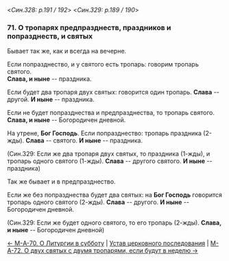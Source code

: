 
<*Син.328: p.191 / 192*>
<*Син.329: p.189 / 190*>

### 71. О тропарях предпразднеств, праздников и попразднеств, и святых

Бывает так же, как и всегда на вечерне.

Если попразднество, и у святого есть тропарь: говорим тропарь святого.  
**Слава, и ныне** -- праздника.

Если будет два тропаря двух святых: говорится один тропарь. **Слава** -- другой. 
**И ныне** -- праздника. 

Если не будет попразднества и предпразднества, то тропарь святого. 
**Слава, и ныне** -- Богородичен дневной. 

На утрене, **Бог Господь**. Если попразднество: тропарь праздника (2-жды). 
**Слава** -- святого. **И ныне** -- праздника. 

(Син.329: Если же два тропаря двух святых, то праздника (1-жды), и тропарь одного святого (1-жды). 
**Слава** -- другого святого. **И ныне** -- праздника)

Так же бывает и в предпразднество. 

Если же без попразднества будет два святых: на **Бог Господь** говорится 
тропарь одного святого (2-жды). **Слава** -- другого. 
**И ныне** -- Богородичен дневной.

(Син.329: Если же будет одного святого, то его тропарь (2-жды). 
**Слава, и ныне** -- Богородичен дневной)

[← М-A-70. О Литургии в субботу](m_a_070)
| [Устав церковного последования](README.md)
| [М-A-72. О двух святых с двумя тропарями, если будут в неделю →](m_a_072.md)
